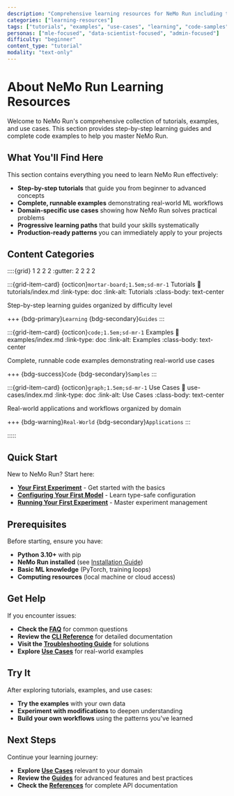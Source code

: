 ```yaml
---
description: "Comprehensive learning resources for NeMo Run including tutorials, examples, and use cases"
categories: ["learning-resources"]
tags: ["tutorials", "examples", "use-cases", "learning", "code-samples", "real-world", "step-by-step"]
personas: ["mle-focused", "data-scientist-focused", "admin-focused"]
difficulty: "beginner"
content_type: "tutorial"
modality: "text-only"
---
```


# About NeMo Run Learning Resources

Welcome to NeMo Run's comprehensive collection of tutorials, examples, and use cases. This section provides step-by-step learning guides and complete code examples to help you master NeMo Run.

## What You'll Find Here

This section contains everything you need to learn NeMo Run effectively:

- **Step-by-step tutorials** that guide you from beginner to advanced concepts
- **Complete, runnable examples** demonstrating real-world ML workflows
- **Domain-specific use cases** showing how NeMo Run solves practical problems
- **Progressive learning paths** that build your skills systematically
- **Production-ready patterns** you can immediately apply to your projects

## Content Categories

::::{grid} 1 2 2 2
:gutter: 2 2 2 2

:::{grid-item-card} {octicon}`mortar-board;1.5em;sd-mr-1` Tutorials
:link: tutorials/index.md
:link-type: doc
:link-alt: Tutorials
:class-body: text-center

Step-by-step learning guides organized by difficulty level

+++
{bdg-primary}`Learning` {bdg-secondary}`Guides`
:::

:::{grid-item-card} {octicon}`code;1.5em;sd-mr-1` Examples
:link: examples/index.md
:link-type: doc
:link-alt: Examples
:class-body: text-center

Complete, runnable code examples demonstrating real-world use cases

+++
{bdg-success}`Code` {bdg-secondary}`Samples`
:::

:::{grid-item-card} {octicon}`graph;1.5em;sd-mr-1` Use Cases
:link: use-cases/index.md
:link-type: doc
:link-alt: Use Cases
:class-body: text-center

Real-world applications and workflows organized by domain

+++
{bdg-warning}`Real-World` {bdg-secondary}`Applications`
:::

:::::

## Quick Start

New to NeMo Run? Start here:

- **[Your First Experiment](tutorials/first-experiment.md)** - Get started with the basics
- **[Configuring Your First Model](tutorials/configuring-your-first-model.md)** - Learn type-safe configuration
- **[Running Your First Experiment](tutorials/running-your-first-experiment.md)** - Master experiment management

## Prerequisites

Before starting, ensure you have:

- **Python 3.10+** with pip
- **NeMo Run installed** (see [Installation Guide](../get-started/install.md))
- **Basic ML knowledge** (PyTorch, training loops)
- **Computing resources** (local machine or cloud access)

## Get Help

If you encounter issues:

- **Check the [FAQ](../references/faqs.md)** for common questions
- **Review the [CLI Reference](../references/cli-reference.md)** for detailed documentation
- **Visit the [Troubleshooting Guide](../guides/troubleshooting.md)** for solutions
- **Explore [Use Cases](use-cases/index.md)** for real-world examples

## Try It

After exploring tutorials, examples, and use cases:

- **Try the examples** with your own data
- **Experiment with modifications** to deepen understanding
- **Build your own workflows** using the patterns you've learned

## Next Steps

Continue your learning journey:

- **Explore [Use Cases](use-cases/index.md)** relevant to your domain
- **Review the [Guides](../guides/index.md)** for advanced features and best practices
- **Check the [References](../references/index.md)** for complete API documentation

